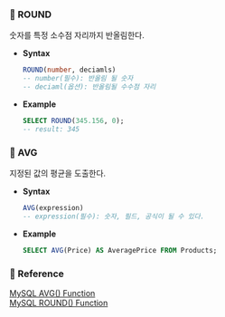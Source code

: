 ### 🥯 ROUND
숫자를 특정 소수점 자리까지 반올림한다.<br>
  - **Syntax**
    ```SQL
    ROUND(number, deciamls)
    -- number(필수): 반올림 될 숫자
    -- deciaml(옵션): 반올림될 수수점 자리
    ```
  - **Example**
    ```SQL
    SELECT ROUND(345.156, 0);
    -- result: 345
    ```
### 🌮 AVG
지정된 값의 평균을 도출한다.<br>
  - **Syntax**
    ```SQL
    AVG(expression)
    -- expression(필수): 숫자, 필드, 공식이 될 수 있다.
    ```
  - **Example**
    ```SQL
    SELECT AVG(Price) AS AveragePrice FROM Products;
    ```

### 🍕 Reference
[MySQL AVG() Function](https://www.w3schools.com/sql/func_mysql_avg.asp) <br>
[MySQL ROUND() Function](https://www.w3schools.com/sql/func_mysql_round.asp)<br>
